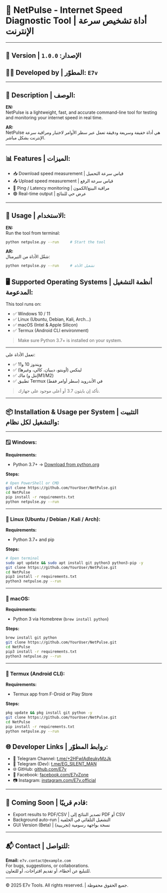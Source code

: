 
# 🧠 NetPulse - Internet Speed Diagnostic Tool | أداة تشخيص سرعة الإنترنت

---

## 🔧 Version | الإصدار: `1.0.0`  
## 👨‍💻 Developed by | المطوّر: `E7v`

---

## 📄 Description | الوصف:

**EN:**  
NetPulse is a lightweight, fast, and accurate command-line tool for testing and monitoring your internet speed in real time.

**AR:**  
NetPulse هي أداة خفيفة وسريعة ودقيقة تعمل عبر سطر الأوامر لاختبار ومراقبة سرعة الإنترنت بشكل مباشر.

---

## 📊 Features | الميزات:

- 📥 Download speed measurement | قياس سرعة التحميل  
- 📤 Upload speed measurement | قياس سرعة الرفع  
- 📶 Ping / Latency monitoring | مراقبة البينغ/الكمون  
- 🟢 Real-time output | عرض حي للنتائج

---

## 📌 Usage | الاستخدام:

**EN:**  
Run the tool from terminal:

```bash
python netpulse.py --run     # Start the tool
```

**AR:**  
شغّل الأداة من التيرمنال:

```bash
python netpulse.py --run     # تشغيل الأداة

```
## 🖥️ Supported Operating Systems | أنظمة التشغيل المدعومة:

This tool runs on:

- ✅ Windows 10 / 11
- ✅ Linux (Ubuntu, Debian, Kali, Arch...)
- ✅ macOS (Intel & Apple Silicon)
- ✅ Termux (Android CLI environment)

> Make sure Python 3.7+ is installed on your system.

---

تعمل الأداة على:
- ✅ ويندوز 10 و11
- ✅ لينكس (أوبنتو، ديبيان، كالي، وغيرها)
- ✅ ماك (إنتل وM1/M2)
- ✅ تطبيق Termux في الأندرويد (سطر أوامر فقط)

> تأكد إن بايثون 3.7 أو أعلى موجود على جهازك.

---
## 📦 Installation & Usage per System | التثبيت والتشغيل لكل نظام:

---

### 🪟 Windows:

**Requirements:**
- Python 3.7+ → [Download from python.org](https://www.python.org/downloads/windows/)

**Steps:**
```bash
# Open PowerShell or CMD
git clone https://github.com/YourUser/NetPulse.git
cd NetPulse
pip install -r requirements.txt
python netpulse.py --run
```

---

### 🐧 Linux (Ubuntu / Debian / Kali / Arch):

**Requirements:**
- Python 3.7+ and pip

**Steps:**
```bash
# Open terminal
sudo apt update && sudo apt install git python3 python3-pip -y
git clone https://github.com/YourUser/NetPulse.git
cd NetPulse
pip3 install -r requirements.txt
python3 netpulse.py --run
```

---

### 🍎 macOS:

**Requirements:**
- Python 3 via Homebrew (`brew install python`)

**Steps:**
```bash
brew install git python
git clone https://github.com/YourUser/NetPulse.git
cd NetPulse
pip3 install -r requirements.txt
python3 netpulse.py --run
```

---

### 📱 Termux (Android CLI):

**Requirements:**
- Termux app from F-Droid or Play Store

**Steps:**
```bash
pkg update && pkg install git python -y
git clone https://github.com/YourUser/NetPulse.git
cd NetPulse
pip install -r requirements.txt
python netpulse.py --run

```

## 🌐 Developer Links | روابط المطوّر:

- 💬 Telegram Channel: [t.me/+2HFwIAdIeukyMzJk](https://t.me/+2HFwIAdIeukyMzJk)  
- 💬 Telegram (Dev): [t.me/EG_SILENT_MAN](https://t.me/EG_SILENT_MAN)  
- 🌐 GitHub: [github.com/E7v](https://github.com/AhmedE7v)  
- 📘 Facebook: [facebook.com/E7vZone](https://www.facebook.com/profile.php?id=61560425026040)  
- 📷 Instagram: [instagram.com/E7v.official](https://instagram.com/E7v.official)  

---

## 🧪 Coming Soon | قادم قريبًا:

- Export results to PDF/CSV | تصدير النتائج إلى PDF أو CSV  
- Background auto-run | التشغيل التلقائي في الخلفية  
- GUI Version (Beta) | نسخة بواجهة رسومية (تجريبية)

---

## 📬 Contact | للتواصل:

**Email:** `e7v.contact@example.com`  
For bugs, suggestions, or collaborations.  
للتبليغ عن أخطاء، أو تقديم اقتراحات، أو للتعاون.

---

© 2025 E7v Tools. All rights reserved. | جميع الحقوق محفوظة.
